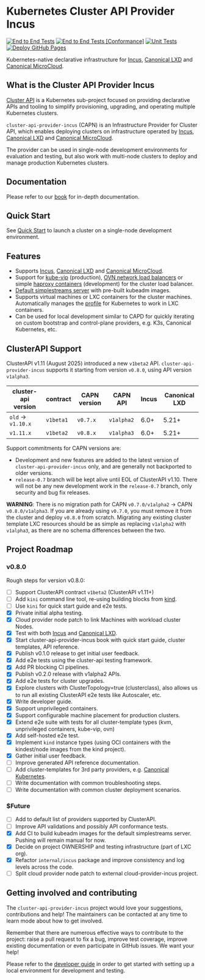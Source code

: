 # Kubernetes Cluster API Provider Incus

[![End to End Tests](https://github.com/lxc/cluster-api-provider-incus/actions/workflows/test-e2e-full.yml/badge.svg)](https://github.com/lxc/cluster-api-provider-incus/actions/workflows/test-e2e-full.yml)
[![End to End Tests [Conformance]](https://github.com/lxc/cluster-api-provider-incus/actions/workflows/test-e2e-conformance.yml/badge.svg)](https://github.com/lxc/cluster-api-provider-incus/actions/workflows/test-e2e-conformance.yml)
[![Unit Tests](https://github.com/lxc/cluster-api-provider-incus/actions/workflows/test.yml/badge.svg)](https://github.com/lxc/cluster-api-provider-incus/actions/workflows/test.yml)
[![Deploy GitHub Pages](https://github.com/lxc/cluster-api-provider-incus/actions/workflows/docs.yml/badge.svg)](https://github.com/lxc/cluster-api-provider-incus/actions/workflows/docs.yml)

Kubernetes-native declarative infrastructure for [Incus](https://linuxcontainers.org/incus/introduction/), [Canonical LXD](https://canonical.com/lxd) and [Canonical MicroCloud](https://canonical.com/microcloud).

## What is the Cluster API Provider Incus

[Cluster API](https://cluster-api.sigs.k8s.io) is a Kubernetes sub-project focused on providing declarative APIs and tooling to simplify provisioning, upgrading, and operating multiple Kubernetes clusters.

`cluster-api-provider-incus` (CAPN) is an Infrastructure Provider for Cluster API, which enables deploying clusters on infrastructure operated by [Incus](https://linuxcontainers.org/incus/introduction/), [Canonical LXD](https://canonical.com/lxd) and [Canonical MicroCloud](https://canonical.com/microcloud).

The provider can be used in single-node development environments for evaluation and testing, but also work with multi-node clusters to deploy and manage production Kubernetes clusters.

## Documentation

Please refer to our [book](https://capn.linuxcontainers.org) for in-depth documentation.

## Quick Start

See [Quick Start](https://capn.linuxcontainers.org/tutorial/quick-start.html) to launch a cluster on a single-node development environment.

## Features

- Supports [Incus](https://linuxcontainers.org/incus/introduction/), [Canonical LXD](https://canonical.com/lxd) and [Canonical MicroCloud](https://canonical.com/microcloud).
- Support for [kube-vip](https://capn.linuxcontainers.org/reference/templates/kube-vip.html) (production), [OVN network load balancers](https://capn.linuxcontainers.org/reference/templates/ovn.html) or simple [haproxy containers](https://capn.linuxcontainers.org/reference/templates/development.html) (development) for the cluster load balancer.
- [Default simplestreams server](https://capn.linuxcontainers.org/reference/default-simplestreams-server.html) with pre-built kubeadm images.
- Supports virtual machines or LXC containers for the cluster machines. Automatically manages the [profile](https://capn.linuxcontainers.org/reference/profile/kubeadm.html) for Kubernetes to work in LXC containers.
- Can be used for local development similar to CAPD for quickly iterating on custom bootstrap and control-plane providers, e.g. K3s, Canonical Kubernetes, etc.

## ClusterAPI Support

ClusterAPI v1.11 (August 2025) introduced a new `v1beta2` API. `cluster-api-provider-incus` supports it starting from version `v0.8.0`, using API version `v1alpha3`.

| cluster-api version | contract  | CAPN version | CAPN API   | Incus | Canonical LXD |
| ------------------- | --------- | -------------| ---------- | ----- | ------------- |
| `old` -> `v1.10.x`  | `v1beta1` | `v0.7.x`     | `v1alpha2` | 6.0+  | 5.21+         |
| `v1.11.x`           | `v1beta2` | `v0.8.x`     | `v1alpha3` | 6.0+  | 5.21+         |

Support commitments for CAPN versions are:

- Development and new features are added to the latest version of `cluster-api-provider-incus` only, and are generally not backported to older versions.
- `release-0.7` branch will be kept alive until EOL of ClusterAPI v1.10. There will not be any new development work in the `release-0.7` branch, only security and bug fix releases.

**WARNING**: There is no migration path for CAPN `v0.7.0/v1alpha2` -> CAPN `v0.8.0/v1alpha3`. If you are already using `v0.7.0`, you must remove it from the cluster and deploy `v0.8.0` from scratch. Migrating any existing cluster template LXC resources should be as simple as replacing `v1alpha2` with `v1alpha3`, as there are no schema differences between the two.

## Project Roadmap

### v0.8.0

Rough steps for version v0.8.0:

- [ ] Support ClusterAPI contract `v1beta2` (ClusterAPI v1.11+)
- [ ] Add `kini` command line tool, re-using building blocks from [kind](https://kind.sigs.k8s.io).
- [ ] Use `kini` for quick start guide and e2e tests.
- [x] Private initial alpha testing.
- [x] Cloud provider node patch to link Machines with workload cluster Nodes.
- [x] Test with both [Incus](https://linuxcontainers.org/incus/introduction/) and [Canonical LXD](https://canonical.com/lxd).
- [x] Start cluster-api-provider-incus book with quick start guide, cluster templates, API reference.
- [x] Publish v0.1.0 release to get initial user feedback.
- [x] Add e2e tests using the cluster-api testing framework.
- [x] Add PR blocking CI pipelines.
- [x] Publish v0.2.0 release with v1alpha2 APIs.
- [x] Add e2e tests for cluster upgrades.
- [x] Explore clusters with ClusterTopology=true (clusterclass), also allows us to run all existing ClusterAPI e2e tests like Autoscaler, etc.
- [x] Write developer guide.
- [x] Support unprivileged containers.
- [x] Support configurable machine placement for production clusters.
- [x] Extend e2e suite with tests for all cluster-template types (kvm, unprivileged containers, kube-vip, ovn)
- [x] Add self-hosted e2e test.
- [x] Implement `kind` instance types (using OCI containers with the kindest/node images from the kind project).
- [x] Gather initial user feedback.
- [ ] Improve generated API reference documentation.
- [ ] Add cluster-templates for 3rd party providers, e.g. [Canonical Kubernetes](https://github.com/canonical/cluster-api-k8s).
- [ ] Write documentation with common troubleshooting steps.
- [ ] Write documentation with common cluster deployment scenarios.

### $Future

- [ ] Add to default list of providers supported by ClusterAPI.
- [ ] Improve API validations and possibly API conformance tests.
- [x] Add CI to build kubeadm images for the default simplestreams server. Pushing will remain manual for now.
- [x] Decide on project OWNERSHIP and testing infrastructure (part of LXC org).
- [x] Refactor `internal/incus` package and improve consistency and log levels across the code.
- [ ] Split cloud provider node patch to external cloud-provider-incus project.

## Getting involved and contributing

The `cluster-api-provider-incus` project would love your suggestions, contributions and help! The maintainers can be contacted at any time to learn mode about how to get involved.

Remember that there are numerous effective ways to contribute to the project: raise a pull request to fix a bug, improve test coverage, improve existing documentation or even participate in GitHub issues. We want your help!

Please refer to the [developer guide](https://capn.linuxcontainers.org/howto/developer-guide.html) in order to get started with setting up a local environment for development and testing.
